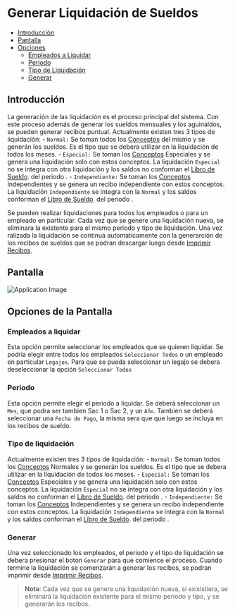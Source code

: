 # Generar Liquidación de Sueldos

- [Introducción](#introduction)
- [Pantalla](#pantalla)
- [Opciones](#opciones)
	- [Empleados a Liquidar](#legajos)
	- [Periodo](#periodo)
	- [Tipo de Liquidación](#tipo)
	- [Generar](#generar)
	
<a name="introduction"></a>
## Introducción

La generación de las liquidación es el proceso principal del sistema. Con este proceso además de generar los sueldos mensuales y los aguinaldos, se pueden generar recibos puntual. 
Actualmente existen tres 3 tipos de liquidación:
	- `Normal:` Se toman todos los [Conceptos](/docs/{{version}}/verconceptos) del mismo y se generán los sueldos. Es el tipo que se debera utilizar en la liquidación de todos los meses.
	- `Especial:` Se toman los [Conceptos](/docs/{{version}}/verconceptos) Especiales y se genera una liquidación solo con estos conceptos. La liquidación `Especial` no se integra con otra liquidación y los saldos no conforman el [Libro de Sueldo](/docs/{{version}}/librosueldo). del periodo .
	- `Independiente:` Se toman los [Conceptos](/docs/{{version}}/verconceptos) Independientes y se genera un recibo independiente con estos conceptos. La liquidación `Independiente`  se integra con la `Normal` y los saldos conforman el [Libro de Sueldo](/docs/{{version}}/librosueldo). del periodo .

Se pueden realizar liquidaciones para todos los empleados o para un empleado en particular. Cada vez que se genere una liquidación nueva, se eliminara la existente para el mismo periodo y tipo de liquidación.
Una vez ralizada la liquidación se continua automaticamente con la generarción de los recibos de sueldos que se podran descargar luego desde [Imprimir Recibos](/docs/{{version}}/imprimirrecibos). 

<a name="pantalla"></a>
## Pantalla

![Application Image](http://payrool/assets/img/liquidacion/pantalla.png)


<a name="opciones"></a>
## Opciones de la Pantalla

<a name="legajos"></a>
### Empleados a liquidar

Esta opción permite seleccionar los empleados que se quieren liquidar. Se podria elegir entre todos los empleados `Seleccionar Todos` o un empleado en particular `Legajos`. Para que se pueda seleccionar un legajo se debera deseleccionar la opción `Seleccionar Todos`

<a name="periodo"></a>
### Periodo

Esta opción permite elegir el periodo a liquidar. Se deberá seleccionar un `Mes`, que podra ser tambien Sac 1 o Sac 2, y un `Año`. Tambien se deberá seleccionar una `Fecha de Pago`, la misma sera que que luego se incluya en los recibos de sueldo.

<a name="tipo"></a>
### Tipo de liquidación

Actualmente existen tres 3 tipos de liquidación:
	- `Normal:` Se toman todos los [Conceptos](/docs/{{version}}/verconceptos) Normales y se generán los sueldos. Es el tipo que se debera utilizar en la liquidación de todos los meses.
	- `Especial:` Se toman los [Conceptos](/docs/{{version}}/verconceptos) Especiales y se genera una liquidación solo con estos conceptos. La liquidación `Especial` no se integra con otra liquidación y los saldos no conforman el [Libro de Sueldo](/docs/{{version}}/librosueldo). del periodo .
	- `Independiente:` Se toman los [Conceptos](/docs/{{version}}/verconceptos) Independientes y se genera un recibo independiente con estos conceptos. La liquidación `Independiente`  se integra con la `Normal` y los saldos conforman el [Libro de Sueldo](/docs/{{version}}/librosueldo). del periodo .

<a name="generar"></a>
### Generar

Una vez seleccionado los empleados, el periodo y el tipo de liquidación se debera presionar el boton `Generar` para que comience el proceso. Cuando termine la liquidación se comenzarán a generar los recibos, se podran imprimir desde  [Imprimir Recibos](/docs/{{version}}/imprimirrecibos). 


> **Nota**: Cada vez que se genere una liquidación nueva, si exisistiera, se eliminará la liquidación existente para el mismo periodo y tipo, y se generarán los recibos.
